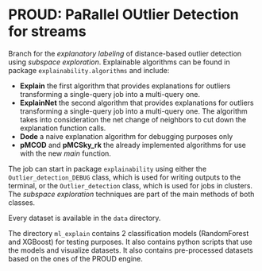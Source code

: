 # PROUD: PaRallel OUtlier Detection for streams 

Branch for the *explanatory labeling* of distance-based outlier detection using *subspace exploration*. Explainable algorithms can be found in package `explainability.algorithms` and include:

- **Explain** the first algorithm that provides explanations for outliers transforming a single-query job into a multi-query one.
- **ExplainNet** the second algorithm that provides explanations for outliers transforming a single-query job into a multi-query one. The algorithm takes into consideration the net change of neighbors to cut down the explanation function calls.
- **Dode** a naive explanation algorithm for debugging purposes only
- **pMCOD** and **pMCSky_rk** the already implemented algorithms for use with the new *main* function.

The job can start in package `explainability` using either the `Outlier_detection_DEBUG` class, which is used for writing outputs to the terminal, or the `Outlier_detection` class, which is used for jobs in clusters. The *subspace exploration* techniques are part of the main methods of both classes.

Every dataset is available in the `data` directory.

The directory `ml_explain` contains 2 classification models (RandomForest and XGBoost) for testing purposes. It also contains python scripts that use the models and visualize datasets. It also contains pre-processed datasets based on the ones of the PROUD engine.

